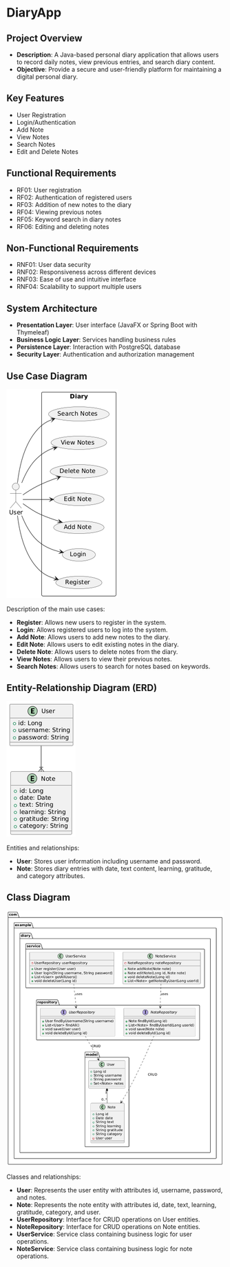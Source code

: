 # DiaryApp

## Project Overview
- **Description**: A Java-based personal diary application that allows users to record daily notes, view previous entries, and search diary content.
- **Objective**: Provide a secure and user-friendly platform for maintaining a digital personal diary.

## Key Features
- User Registration
- Login/Authentication
- Add Note
- View Notes
- Search Notes
- Edit and Delete Notes

## Functional Requirements
- RF01: User registration
- RF02: Authentication of registered users
- RF03: Addition of new notes to the diary
- RF04: Viewing previous notes
- RF05: Keyword search in diary notes
- RF06: Editing and deleting notes

## Non-Functional Requirements
- RNF01: User data security
- RNF02: Responsiveness across different devices
- RNF03: Ease of use and intuitive interface
- RNF04: Scalability to support multiple users

## System Architecture
- **Presentation Layer**: User interface (JavaFX or Spring Boot with Thymeleaf)
- **Business Logic Layer**: Services handling business rules
- **Persistence Layer**: Interaction with PostgreSQL database
- **Security Layer**: Authentication and authorization management

## Use Case Diagram

![Use Case Diagram](diagrams/use-case-diagram.png)

Description of the main use cases:

- **Register**: Allows new users to register in the system.
- **Login**: Allows registered users to log into the system.
- **Add Note**: Allows users to add new notes to the diary.
- **Edit Note**: Allows users to edit existing notes in the diary.
- **Delete Note**: Allows users to delete notes from the diary.
- **View Notes**: Allows users to view their previous notes.
- **Search Notes**: Allows users to search for notes based on keywords.

## Entity-Relationship Diagram (ERD)

![Entity-Relationship Diagram](diagrams/entity_relationship_diagram.png)

Entities and relationships:
- **User**: Stores user information including username and password.
- **Note**: Stores diary entries with date, text content, learning, gratitude, and category attributes.

## Class Diagram

![Class Diagram](diagrams/class-diagram.png)

Classes and relationships:
- **User**: Represents the user entity with attributes id, username, password, and notes.
- **Note**: Represents the note entity with attributes id, date, text, learning, gratitude, category, and user.
- **UserRepository**: Interface for CRUD operations on User entities.
- **NoteRepository**: Interface for CRUD operations on Note entities.
- **UserService**: Service class containing business logic for user operations.
- **NoteService**: Service class containing business logic for note operations.
